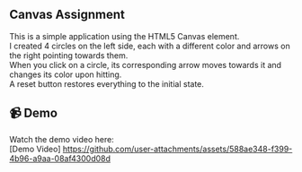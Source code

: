 ## Canvas Assignment

This is a simple application using the HTML5 Canvas element.  
I created 4 circles on the left side, each with a different color and arrows on the right pointing towards them.  
When you click on a circle, its corresponding arrow moves towards it and changes its color upon hitting.  
A reset button restores everything to the initial state.

## 📹 Demo

Watch the demo video here:  
[Demo Video]
https://github.com/user-attachments/assets/588ae348-f399-4b96-a9aa-08af4300d08d

